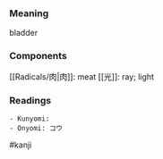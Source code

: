 ### Meaning

bladder

### Components

[[Radicals/肉|肉]]: meat [[光]]: ray; light

### Readings

```
- Kunyomi: 
- Onyomi: コウ
```

#kanji